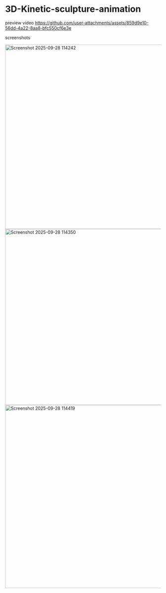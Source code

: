 # 3D-Kinetic-sculpture-animation

preview video
https://github.com/user-attachments/assets/859d9e10-56dd-4a22-8aa8-bfc550cf6e3e

screenshots

<img width="835" height="597" alt="Screenshot 2025-09-28 114242" src="https://github.com/user-attachments/assets/e61df0fc-8a84-49ab-8b45-b2bb82df0a44" />
<img width="800" height="570" alt="Screenshot 2025-09-28 114350" src="https://github.com/user-attachments/assets/f1e78a34-034c-48dc-8be7-b6809719f743" />
<img width="800" height="593" alt="Screenshot 2025-09-28 114419" src="https://github.com/user-attachments/assets/8eb7e68a-5988-43f5-b773-e6b99fd91c9e" />
